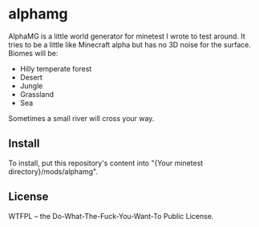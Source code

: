 # alphamg
AlphaMG is a little world generator for minetest I wrote to test around.
It tries to be a little like Minecraft alpha but has no 3D noise for the surface.
Biomes will be:
* Hilly temperate forest
* Desert
* Jungle
* Grassland
* Sea

Sometimes a small river will cross your way.

## Install
To install, put this repository's content into "{Your minetest directory}/mods/alphamg".

## License
WTFPL – the Do-What-The-Fuck-You-Want-To Public License.

